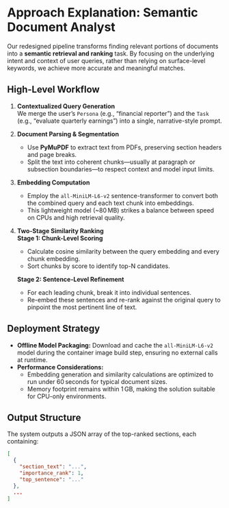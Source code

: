 # Approach Explanation: Semantic Document Analyst 

Our redesigned pipeline transforms finding relevant portions of documents into a **semantic retrieval and ranking** task. By focusing on the underlying intent and context of user queries, rather than relying on surface-level keywords, we achieve more accurate and meaningful matches.

## High-Level Workflow

1. **Contextualized Query Generation**  
   We merge the user’s `Persona` (e.g., “financial reporter”) and the `Task` (e.g., “evaluate quarterly earnings”) into a single, narrative-style prompt.  
   
2. **Document Parsing & Segmentation**  
   - Use **PyMuPDF** to extract text from PDFs, preserving section headers and page breaks.  
   - Split the text into coherent chunks—usually at paragraph or subsection boundaries—to respect context and model input limits.

3. **Embedding Computation**  
   - Employ the `all-MiniLM-L6-v2` sentence-transformer to convert both the combined query and each text chunk into embeddings.  
   - This lightweight model (~80 MB) strikes a balance between speed on CPUs and high retrieval quality.

4. **Two-Stage Similarity Ranking**  
   **Stage 1: Chunk-Level Scoring**  
   - Calculate cosine similarity between the query embedding and every chunk embedding.  
   - Sort chunks by score to identify top-N candidates.  

   **Stage 2: Sentence-Level Refinement**  
   - For each leading chunk, break it into individual sentences.  
   - Re-embed these sentences and re-rank against the original query to pinpoint the most pertinent line of text.

## Deployment Strategy

- **Offline Model Packaging:** Download and cache the `all-MiniLM-L6-v2` model during the container image build step, ensuring no external calls at runtime.  
- **Performance Considerations:**  
  - Embedding generation and similarity calculations are optimized to run under 60 seconds for typical document sizes.  
  - Memory footprint remains within 1 GB, making the solution suitable for CPU-only environments.

## Output Structure

The system outputs a JSON array of the top-ranked sections, each containing:
```json
[
  {
    "section_text": "...",
    "importance_rank": 1,
    "top_sentence": "..."
  },
  ...
]
